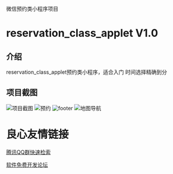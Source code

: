 微信预约类小程序项目

# reservation_class_applet V1.0

## 介绍
reservation_class_applet预约类小程序，适合入门
时间选择精确到分

## 项目截图
![项目截图](https://gitee.com/uploads/images/2018/0417/174239_76debd48_1045447.png "TIM1.png")
![预约](https://gitee.com/uploads/images/2018/0417/174345_05589bcf_1045447.png "TIM2.png")
![footer](https://gitee.com/uploads/images/2018/0417/174442_1cd89124_1045447.png "TIM3.png")
![地图导航](https://gitee.com/uploads/images/2018/0417/174527_0a436b27_1045447.png "TIM1.png")

 # 良心友情链接

[腾讯QQ群快速检索](http://u.720life.cn/s/8cf73f7c)

[软件免费开发论坛](http://u.720life.cn/s/bbb01dc0)